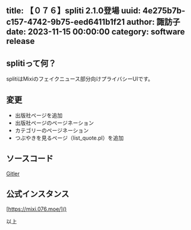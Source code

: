 title: 【０７６】spliti 2.1.0登場
uuid: 4e275b7b-c157-4742-9b75-eed6411b1f21
author: 諏訪子
date: 2023-11-15 00:00:00
category: software release
----
## splitiって何？
splitiはMixiのフェイクニュース部分向けプライバシーUIです。

## 変更
* 出版社ページを追加
* 出版社ページのページネーション
* カテゴリーのページネーション
* つぶやきを見るページ（list_quote.pl）を追加

## ソースコード
[Gitler](https://gitler.moe/suwako/spliti)

## 公式インスタンス
[https://mixi.076.moe/]()

以上

